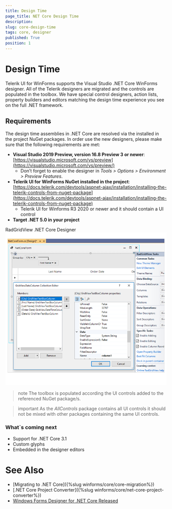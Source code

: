 ```yaml
---
title: Design Time 
page_title: NET Core Design Time
description:   
slug: core-design-time
tags: core, designer
published: True
position: 1
---
```


# Design Time

Telerik UI for WinForms supports the Visual Studio .NET Core WinForms designer. All of the Telerik designers are migrated and the controls are populated in the toolbox. We have special control designers, action lists, property builders and editors matching the design time experience you see on the full .NET framework. 

## Requirements

The design time assemblies in .NET Core are resolved via the installed in the project NuGet packages. In order use the new designers, please make sure that the following requirements are met:

*  **Visual Studio 2019 Preview, version 16.8 Preview 3 or newer**: [https://visualstudio.microsoft.com/vs/preview](https://visualstudio.microsoft.com/vs/preview/)
    - Don’t forget to enable the designer in *Tools > Options > Environment > Preview Features*.
* **Telerik UI for WinForms NuGet installed in the project**: [https://docs.telerik.com/devtools/aspnet-ajax/installation/installing-the-telerik-controls-from-nuget-package](https://docs.telerik.com/devtools/aspnet-ajax/installation/installing-the-telerik-controls-from-nuget-package)
     - Telerik UI for Winforms R3 2020 or newer and it should contain a UI control
* **Target .NET 5.0 in your project**

RadGridView .NET Core Designer
![core-designer001](images/core-designer001.png)


>note The toolbox is populated according the UI controls added to the referenced NuGet package/s.  
>

>important As the *AllControls* package contains all UI controls it should not be mixed with other packages containing the same UI controls.
>

### What`s coming next 

* Support for .NET Core 3.1
* Custom glyphs
* Embedded in the designer editors


# See Also
* [Migrating to .NET Core]({%slug winforms/core/core-migration%})
* [.NET Core Project Converter]({%slug winforms/core/net-core-project-converter%})
* [Windows Forms Designer for .NET Core Released](https://devblogs.microsoft.com/dotnet/windows-forms-designer-for-net-core-released/)
